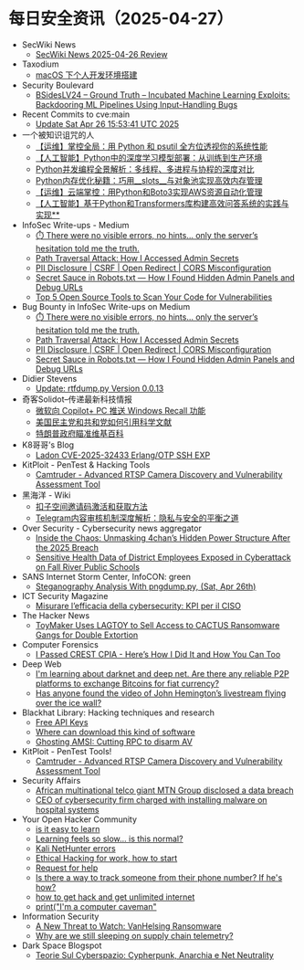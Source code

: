 # 每日安全资讯（2025-04-27）

- SecWiki News
  - [SecWiki News 2025-04-26 Review](http://www.sec-wiki.com/?2025-04-26)
- Taxodium
  - [macOS 下个人开发环境搭建](https://taxodium.ink//setup-macos.html)
- Security Boulevard
  - [BSidesLV24 – Ground Truth – Incubated Machine Learning Exploits: Backdooring ML Pipelines Using Input-Handling Bugs](https://securityboulevard.com/2025/04/bsideslv24-ground-truth-incubated-machine-learning-exploits-backdooring-ml-pipelines-using-input-handling-bugs/?utm_source=rss&utm_medium=rss&utm_campaign=bsideslv24-ground-truth-incubated-machine-learning-exploits-backdooring-ml-pipelines-using-input-handling-bugs)
- Recent Commits to cve:main
  - [Update Sat Apr 26 15:53:41 UTC 2025](https://github.com/trickest/cve/commit/dd65a952dd5c126f82af21cc92870e54f1b75d8d)
- 一个被知识诅咒的人
  - [【运维】掌控全局：用 Python 和 psutil 全方位透视你的系统性能](https://blog.csdn.net/nokiaguy/article/details/147531203)
  - [【人工智能】Python中的深度学习模型部署：从训练到生产环境](https://blog.csdn.net/nokiaguy/article/details/147531176)
  - [Python并发编程全景解析：多线程、多进程与协程的深度对比](https://blog.csdn.net/nokiaguy/article/details/147531149)
  - [Python内存优化秘籍：巧用__slots__与对象池实现高效内存管理](https://blog.csdn.net/nokiaguy/article/details/147531131)
  - [【运维】云端掌控：用Python和Boto3实现AWS资源自动化管理](https://blog.csdn.net/nokiaguy/article/details/147531126)
  - [【人工智能】基于Python和Transformers库构建高效问答系统的实践与实现**](https://blog.csdn.net/nokiaguy/article/details/147531107)
- InfoSec Write-ups - Medium
  - [⏱️ There were no visible errors, no hints… only the server’s hesitation told me the truth.](https://infosecwriteups.com/%EF%B8%8F-there-were-no-visible-errors-no-hints-only-the-servers-hesitation-told-me-the-truth-7b4987f10444?source=rss----7b722bfd1b8d---4)
  - [Path Traversal Attack: How I Accessed Admin Secrets](https://infosecwriteups.com/path-traversal-attack-how-i-accessed-admin-secrets-fa5de1865031?source=rss----7b722bfd1b8d---4)
  - [PII Disclosure | CSRF | Open Redirect | CORS Misconfiguration](https://infosecwriteups.com/chaining-csrf-and-an-open-redirect-leads-to-sensitive-information-disclosure-5915b24bc53b?source=rss----7b722bfd1b8d---4)
  - [Secret Sauce in Robots.txt  — How I Found Hidden Admin Panels and Debug URLs](https://infosecwriteups.com/secret-sauce-in-robots-txt-how-i-found-hidden-admin-panels-and-debug-urls-b7e8a11ea36f?source=rss----7b722bfd1b8d---4)
  - [Top 5 Open Source Tools to Scan Your Code for Vulnerabilities](https://infosecwriteups.com/top-5-open-source-tools-to-scan-your-code-for-vulnerabilities-81ce197167e5?source=rss----7b722bfd1b8d---4)
- Bug Bounty in InfoSec Write-ups on Medium
  - [⏱️ There were no visible errors, no hints… only the server’s hesitation told me the truth.](https://infosecwriteups.com/%EF%B8%8F-there-were-no-visible-errors-no-hints-only-the-servers-hesitation-told-me-the-truth-7b4987f10444?source=rss----7b722bfd1b8d--bug_bounty)
  - [Path Traversal Attack: How I Accessed Admin Secrets](https://infosecwriteups.com/path-traversal-attack-how-i-accessed-admin-secrets-fa5de1865031?source=rss----7b722bfd1b8d--bug_bounty)
  - [PII Disclosure | CSRF | Open Redirect | CORS Misconfiguration](https://infosecwriteups.com/chaining-csrf-and-an-open-redirect-leads-to-sensitive-information-disclosure-5915b24bc53b?source=rss----7b722bfd1b8d--bug_bounty)
  - [Secret Sauce in Robots.txt  — How I Found Hidden Admin Panels and Debug URLs](https://infosecwriteups.com/secret-sauce-in-robots-txt-how-i-found-hidden-admin-panels-and-debug-urls-b7e8a11ea36f?source=rss----7b722bfd1b8d--bug_bounty)
- Didier Stevens
  - [Update: rtfdump.py Version 0.0.13](https://blog.didierstevens.com/2025/04/26/update-rtfdump-py-version-0-0-13/)
- 奇客Solidot–传递最新科技情报
  - [微软向 Copilot+ PC 推送 Windows Recall 功能](https://www.solidot.org/story?sid=81158)
  - [美国民主党和共和党如何引用科学文献](https://www.solidot.org/story?sid=81157)
  - [特朗普政府瞄准维基百科](https://www.solidot.org/story?sid=81156)
- K8哥哥’s Blog
  - [Ladon CVE-2025-32433 Erlang/OTP SSH EXP](http://k8gege.org/p/CVE-2025-32433.html)
- KitPloit - PenTest &amp; Hacking Tools
  - [Camtruder - Advanced RTSP Camera Discovery and Vulnerability Assessment Tool](http://www.kitploit.com/2025/04/camtruder-advanced-rtsp-camera.html)
- 黑海洋 - Wiki
  - [扣子空间邀请码激活和获取方法](https://blog.upx8.com/4778)
  - [Telegram内容审核机制深度解析：隐私与安全的平衡之道](https://blog.upx8.com/4776)
- Over Security - Cybersecurity news aggregator
  - [Inside the Chaos: Unmasking 4chan’s Hidden Power Structure After the 2025 Breach](https://www.osinord.com/post/inside-the-chaos-unmasking-4chan-s-hidden-power-structure-after-the-2025-breach)
  - [Sensitive Health Data of District Employees Exposed in Cyberattack on Fall River Public Schools](https://www.suspectfile.com/sensitive-health-data-of-district-employees-exposed-in-cyberattack-on-fall-river-public-schools/)
- SANS Internet Storm Center, InfoCON: green
  - [Steganography Analysis With pngdump.py, (Sat, Apr 26th)](https://isc.sans.edu/diary/rss/31894)
- ICT Security Magazine
  - [Misurare l’efficacia della cybersecurity: KPI per il CISO](https://www.ictsecuritymagazine.com/notizie/kpi-ciso/)
- The Hacker News
  - [ToyMaker Uses LAGTOY to Sell Access to CACTUS Ransomware Gangs for Double Extortion](https://thehackernews.com/2025/04/toymaker-uses-lagtoy-to-sell-access-to.html)
- Computer Forensics
  - [I Passed CREST CPIA - Here’s How I Did It and How You Can Too](https://www.reddit.com/r/computerforensics/comments/1k8hvvc/i_passed_crest_cpia_heres_how_i_did_it_and_how/)
- Deep Web
  - [I'm learning about darknet and deep net. Are there any reliable P2P platforms to exchange Bitcoins for fiat currency?](https://www.reddit.com/r/deepweb/comments/1k8d8fj/im_learning_about_darknet_and_deep_net_are_there/)
  - [Has anyone found the video of John Hemington’s livestream flying over the ice wall?](https://www.reddit.com/r/deepweb/comments/1k8hlo5/has_anyone_found_the_video_of_john_hemingtons/)
- Blackhat Library: Hacking techniques and research
  - [Free API Keys](https://www.reddit.com/r/blackhat/comments/1k8ehw4/free_api_keys/)
  - [Where can download this kind of software](https://www.reddit.com/r/blackhat/comments/1k8q8oy/where_can_download_this_kind_of_software/)
  - [Ghosting AMSI: Cutting RPC to disarm AV](https://www.reddit.com/r/blackhat/comments/1k89cjk/ghosting_amsi_cutting_rpc_to_disarm_av/)
- KitPloit - PenTest Tools!
  - [Camtruder - Advanced RTSP Camera Discovery and Vulnerability Assessment Tool](http://www.kitploit.com/2025/04/camtruder-advanced-rtsp-camera.html)
- Security Affairs
  - [African multinational telco giant MTN Group disclosed a data breach](https://securityaffairs.com/177037/security/african-multinational-telco-giant-mtn-disclosed-a-data-breach.html)
  - [CEO of cybersecurity firm charged with installing malware on hospital systems](https://securityaffairs.com/177020/cyber-crime/ceo-of-cybersecurity-firm-charged-with-installing-malware-on-hospital-systems.html)
- Your Open Hacker Community
  - [is it easy to learn](https://www.reddit.com/r/HowToHack/comments/1k8qk7y/is_it_easy_to_learn/)
  - [Learning feels so slow... is this normal?](https://www.reddit.com/r/HowToHack/comments/1k8anfa/learning_feels_so_slow_is_this_normal/)
  - [Kali NetHunter errors](https://www.reddit.com/r/HowToHack/comments/1k8n9uj/kali_nethunter_errors/)
  - [Ethical Hacking for work, how to start](https://www.reddit.com/r/HowToHack/comments/1k81n9w/ethical_hacking_for_work_how_to_start/)
  - [Request for help](https://www.reddit.com/r/HowToHack/comments/1k8bs25/request_for_help/)
  - [Is there a way to track someone from their phone number? If he's how?](https://www.reddit.com/r/HowToHack/comments/1k8ghwy/is_there_a_way_to_track_someone_from_their_phone/)
  - [how to get hack and get unlimited internet](https://www.reddit.com/r/HowToHack/comments/1k8ggmp/how_to_get_hack_and_get_unlimited_internet/)
  - [print("I'm a computer caveman"](https://www.reddit.com/r/HowToHack/comments/1k8bjim/printim_a_computer_caveman/)
- Information Security
  - [A New Threat to Watch: VanHelsing Ransomware](https://www.reddit.com/r/Information_Security/comments/1k8q1k8/a_new_threat_to_watch_vanhelsing_ransomware/)
  - [Why are we still sleeping on supply chain telemetry?](https://www.reddit.com/r/Information_Security/comments/1k87njq/why_are_we_still_sleeping_on_supply_chain/)
- Dark Space Blogspot
  - [Teorie Sul Cyberspazio: Cypherpunk, Anarchia e Net Neutrality](http://darkwhite666.blogspot.com/2025/04/teorie-sul-cyberspazio-cypherpunk.html)
